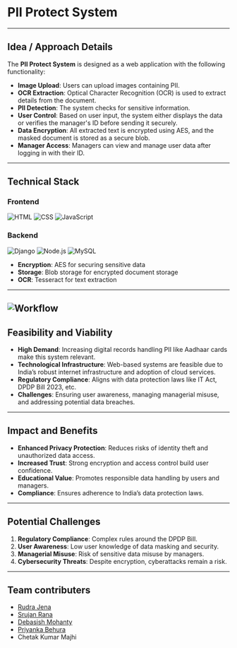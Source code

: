 # PII Protect System

---

## Idea / Approach Details
The **PII Protect System** is designed as a web application with the following functionality:
- **Image Upload**: Users can upload images containing PII.
- **OCR Extraction**: Optical Character Recognition (OCR) is used to extract details from the document.
- **PII Detection**: The system checks for sensitive information.
- **User Control**: Based on user input, the system either displays the data or verifies the manager's ID before sending it securely.
- **Data Encryption**: All extracted text is encrypted using AES, and the masked document is stored as a secure blob.
- **Manager Access**: Managers can view and manage user data after logging in with their ID.

---

## Technical Stack
### Frontend
![HTML](https://img.shields.io/badge/-HTML5-E34F26?logo=html5&logoColor=fff&style=flat-square)
![CSS](https://img.shields.io/badge/-CSS3-1572B6?logo=css3&logoColor=fff&style=flat-square)
![JavaScript](https://img.shields.io/badge/-JavaScript-F7DF1E?logo=javascript&logoColor=000&style=flat-square)

### Backend
![Django](https://img.shields.io/badge/-Django-092E20?logo=django&logoColor=fff&style=flat-square)
![Node.js](https://img.shields.io/badge/-Node.js-339933?logo=node.js&logoColor=fff&style=flat-square)
![MySQL](https://img.shields.io/badge/-MySQL-4479A1?logo=mysql&logoColor=fff&style=flat-square)
- **Encryption**: AES for securing sensitive data
- **Storage**: Blob storage for encrypted document storage
- **OCR**: Tesseract for text extraction

---
![Workflow](https://github.com/user-attachments/assets/778976b0-4234-4965-be84-600fc2553c17)
---

## Feasibility and Viability
- **High Demand**: Increasing digital records handling PII like Aadhaar cards make this system relevant.
- **Technological Infrastructure**: Web-based systems are feasible due to India’s robust internet infrastructure and adoption of cloud services.
- **Regulatory Compliance**: Aligns with data protection laws like IT Act, DPDP Bill 2023, etc.
- **Challenges**: Ensuring user awareness, managing managerial misuse, and addressing potential data breaches.

---

## Impact and Benefits
- **Enhanced Privacy Protection**: Reduces risks of identity theft and unauthorized data access.
- **Increased Trust**: Strong encryption and access control build user confidence.
- **Educational Value**: Promotes responsible data handling by users and managers.
- **Compliance**: Ensures adherence to India’s data protection laws.

---

## Potential Challenges
1. **Regulatory Compliance**: Complex rules around the DPDP Bill.
2. **User Awareness**: Low user knowledge of data masking and security.
3. **Managerial Misuse**: Risk of sensitive data misuse by managers.
4. **Cybersecurity Threats**: Despite encryption, cyberattacks remain a risk.

---

## Team contributers
- [Rudra Jena ](https://github.com/Rudra8984)
- [Srujan Rana](https://github.com/Srujanrana07)
- [Debasish Mohanty](https://github.com/Debasish-87)
- [Priyanka Behura](https://github.com/Priyankabehura1718)
- Chetak Kumar Majhi
